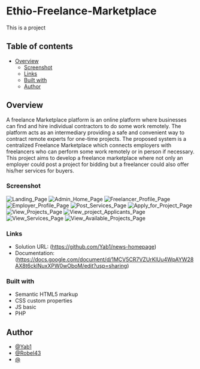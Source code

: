 # Ethio-Freelance-Marketplace

This is a project

## Table of contents

- [Overview](#overview)
  - [Screenshot](#screenshot)
  - [Links](#links)
  - [Built with](#built-with)
  - [Author](#author)

## Overview

A freelance Marketplace platform is an online platform where businesses can find and hire individual contractors to do some work remotely. The platform acts as an intermediary providing a safe and convenient way to contract remote experts for one-time projects.
The proposed system is a centralized Freelance Marketplace which connects employers with freelancers who can perform some work remotely or in person if necessary. This project aims to develop a freelance marketplace where not only an employer could post a project for bidding but a freelancer could also offer his/her services for buyers.

### Screenshot

![Landing_Page](screenshots/Landing_Page.jpg)
![Admin_Home_Page](screenshots/Admin_Home_Page.jpg)
![Freelancer_Profile_Page](screenshots/Freelancer_Profile_Page.jpg)
![Employer_Profile_Page](screenshots/Employer_Profile_Page.jpg)
![Post_Services_Page](screenshots/Post_Services_Page.png)
![Apply_for_Project_Page](screenshots/Apply_for_Project_Page.png)
![View_Projects_Page](screenshots/View_Projects_Page.png)
![View_project_Applicants_Page](screenshots/View_project_Applicants_Page.png)
![View_Services_Page](screenshots/View_Services_Page.png)
![View_Available_Projects_Page](screenshots/View_Available_Projects_Page.png)

### Links

- Solution URL: (https://github.com/Yab1/news-homepage)
- Documentation: (https://docs.google.com/document/d/1MCV5CR7VZUrKlUu4WpAYW28AX8t6cklNuxXPW0wOboM/edit?usp=sharing)

### Built with

- Semantic HTML5 markup
- CSS custom properties
- JS basic
- PHP

## Author

- [@Yab1](https://github.com/Yab1)
- [@Robel43](https://github.com/Robel43)
- [@]()

